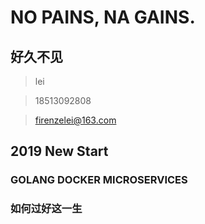 NO PAINS, NA GAINS.
=====
好久不见
-----

> lei

> 18513092808

> firenzelei@163.com

## 2019 New Start
### GOLANG DOCKER MICROSERVICES
### 如何过好这一生
